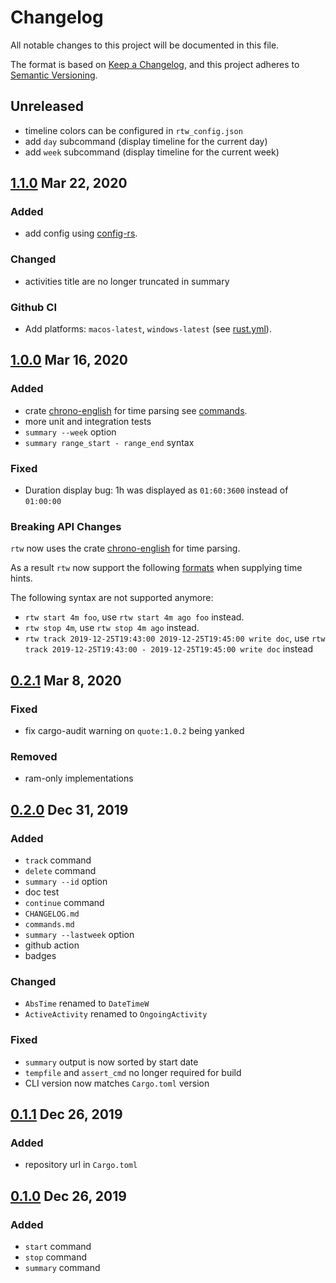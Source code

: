 # Changelog

All notable changes to this project will be documented in this file.

The format is based on [Keep a Changelog](https://keepachangelog.com/en/1.0.0/),
and this project adheres to [Semantic Versioning](https://semver.org/spec/v2.0.0.html).

## Unreleased

* timeline colors can be configured in `rtw_config.json`
* add `day` subcommand (display timeline for the current day)
* add `week` subcommand (display timeline for the current week)

## [1.1.0](https://crates.io/crates/rtw/1.1.0) Mar 22, 2020

### Added

* add config using [config-rs](https://docs.rs/crate/config/0.10.1).

### Changed

* activities title are no longer truncated in summary

### Github CI

* Add platforms: `macos-latest`, `windows-latest` (see [rust.yml](.github/workflows/rust.yml)).

## [1.0.0](https://crates.io/crates/rtw/1.0.0) Mar 16, 2020

### Added

* crate [chrono-english](https://docs.rs/chrono-english/) for time parsing see [commands](commands.md).
* more unit and integration tests
* `summary --week` option
* `summary range_start - range_end` syntax

### Fixed

* Duration display bug: 1h was displayed as `01:60:3600` instead of `01:00:00`

### Breaking API Changes

`rtw` now uses the crate [chrono-english](https://docs.rs/chrono-english/) for time parsing.

As a result `rtw` now support the following [formats](https://docs.rs/chrono-english/#supported-formats) when supplying time hints.

The following syntax are not supported anymore:

* `rtw start 4m foo`, use `rtw start 4m ago foo` instead.
* `rtw stop 4m`, use `rtw stop 4m ago` instead.
* `rtw track 2019-12-25T19:43:00 2019-12-25T19:45:00 write doc`, use `rtw track 2019-12-25T19:43:00 - 2019-12-25T19:45:00 write doc` instead

## [0.2.1](https://crates.io/crates/rtw/0.2.1) Mar 8, 2020

### Fixed

* fix cargo-audit warning on `quote:1.0.2` being yanked

### Removed

* ram-only implementations

## [0.2.0](https://crates.io/crates/rtw/0.2.0) Dec 31, 2019

### Added

* `track` command
* `delete` command
* `summary --id` option
* doc test
* `continue` command
* `CHANGELOG.md`
* `commands.md`
* `summary --lastweek` option
* github action
* badges

### Changed

* `AbsTime` renamed to `DateTimeW`
* `ActiveActivity` renamed to `OngoingActivity`

### Fixed

* `summary` output is now sorted by start date
* `tempfile` and `assert_cmd` no longer required for build
* CLI version now matches `Cargo.toml` version

## [0.1.1](https://crates.io/crates/rtw/0.1.1) Dec 26, 2019

### Added

* repository url in `Cargo.toml`

## [0.1.0](https://crates.io/crates/rtw/0.1.0) Dec 26, 2019

### Added

* `start` command
* `stop` command
* `summary` command
